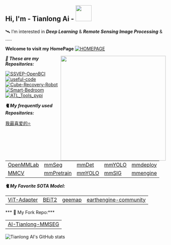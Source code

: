 <h2> Hi, I'm  -  Tianlong Ai   -    <img src="https://media.giphy.com/media/mGcNjsfWAjY5AEZNw6/giphy.gif" width="50"></h2>


🛰  I’m interested in ***Deep Learning*** & ***Remote Sensing Image Processing*** & .....  
<!--HomePage-->
**Welcome to visit my HomePage** [![HOMEPAGE](https://img.shields.io/github/followers/AI-Tianlong?label=HomePage&style=social)](https://AI-Tianlong.github.io)

<!--代码猫动图-->
<img align='right' src="https://media.giphy.com/media/Jz7eUZut4DSl04bz2q/giphy.gif" width="330">

***🚀  These are my Repositories:***

<!--repositories 图标   https://shields.io/category/social-->
[![SSVEP-OpenBCI](https://img.shields.io/badge/SSVEP--OpenBCI-%F0%9F%A7%A0-brightgreen)](https://github.com/AI-Tianlong/SSVEP-BCI-OpenBCI)
[![useful-code](https://img.shields.io/badge/Useful--Tools-%F0%9F%92%BB-9cf)](https://github.com/AI-Tianlong/Useful-Tools)
[![Cube-Recovery-Robot](https://img.shields.io/badge/Cube--Recovery--Robot%20-%F0%9F%A7%B8-yellow)](https://github.com/AI-Tianlong/Cube-Recovery-Robot)
[![Smart-Bedroom](https://img.shields.io/badge/Smart--Bedroom-%F0%9F%8F%A1-orange)](https://github.com/AI-Tianlong/Smart-Bedroom)
[![ATL_Tools_pypi](https://img.shields.io/github/stars/AI-Tianlong/ATL_Tools_pypi?style=plastic&logo=gdal&label=ATL_Tools&color=%234dc81f)](https://github.com/AI-Tianlong/ATL_Tools_pypi)

<!--我最常用的算法库Repo 表格-->
***🐈 My frequently used Repositories:***  

[我最喜爱的⭐](https://github.com/AI-Tianlong?tab=stars)  
<html>
<table>
  <tr>
    <td><a href='https://github.com/open-mmlab'>OpenMMLab</a></td>
    <td><a href='https://github.com/open-mmlab/mmsegmentation'>mmSeg</a></td>
    <td><a href='https://github.com/open-mmlab/mmdetection'>mmDet</a></td>
    <td><a href='https://github.com/open-mmlab/mmyolo'>mmYOLO</a></td>
    <td><a href='https://github.com/open-mmlab/mmdeploy'>mmdeploy</a></td>
</tr>
  <tr>
    <td><a href='https://github.com/open-mmlab/mmcv'>MMCV</a></td>
    <td><a href='https://github.com/open-mmlab/mmpretrain'>mmPretrain</a></td>
    <td><a href='https://github.com/open-mmlab'>mmYOLO</a></td>
    <td><a href='https://github.com/open-mmlab/mmsig'>mmSIG</a></td>
    <td><a href='https://github.com/open-mmlab/mmengine'>mmengine</a></td>
  </tr>
</table>
</html>

<!--我最喜欢的SOTA Model 表格-->
***🐈 My Favorite SOTA Model:***  
<html>
<table>
  <tr>
    <td><a href='https://github.com/czczup/ViT-Adapter'>ViT-Adapter</a></td>
    <td><a href='https://github.com/microsoft/unilm/tree/master/beit2'>BEiT2</a></td>
    <td><a href='https://github.com/gee-community/geemap'>geemap</a></td>  
    <td><a href='https://github.com/google/earthengine-community'>earthengine-community</a></td>  
</tr>
</table>
</html>

<!--我自己 Fork 的 Repo 表格-->
*** 🧐 My Fork Repo:***  
<html>
<table>
  <tr>
    <td><a href='https://github.com/AI-Tianlong/mmsegmentation/tree/AI-Tianlong/Vit-Adapter'>AI-Tianlong-MMSEG</a></td>
</tr>
</table>
</html>

![Tianlong AI's GitHub stats](https://github-readme-stats.vercel.app/api/?username=AI-Tianlong)  <!--Github的Status-->
<!--  Github的Status🏆
  [![trophy](https://github-profile-trophy.vercel.app/?username=AI-Tianlong&margin-w=8)](https://github.com/ryo-ma/github-profile-trophy) 
-->
<!-- 黑色的
[![My GitHub Stats](https://github-readme-stats.vercel.app/api/?username=AI-Tianlong&count_private=true&theme=tokyonight&showicons=true)]()
[![My GitHub Language Stats](https://github-readme-stats.vercel.app/api/top-langs/?username=AI-Tianlong&langs_count=5&theme=tokyonight)]()
<!-- ![](https://github-readme-streak-stats.herokuapp.com/?user=AI-Tianlong&theme=light&hide_border=false) 
![](https://github-readme-stats.vercel.app/api/top-langs/?username=AI-Tianlong&theme=light&hide_border=false&include_all_commits=true&count_private=true&layout=compact)
-->
